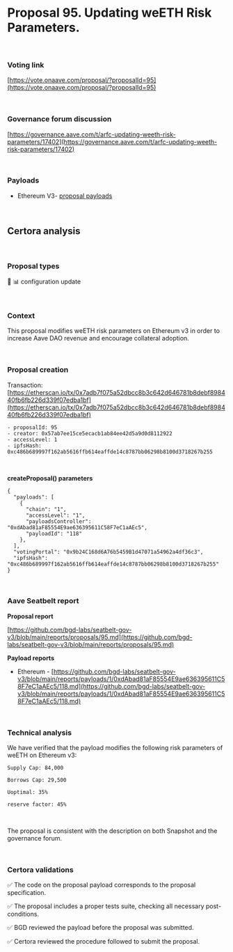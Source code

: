 # Proposal 95. Updating weETH Risk Parameters.

<br>

### Voting link

[https://vote.onaave.com/proposal/?proposalId=95](https://vote.onaave.com/proposal/?proposalId=95)

<br>

### Governance forum discussion

[https://governance.aave.com/t/arfc-updating-weeth-risk-parameters/17402](https://governance.aave.com/t/arfc-updating-weeth-risk-parameters/17402)

<br>

### Payloads

* Ethereum V3- [proposal payloads](https://etherscan.io/address/0x59C6F019a5ee207d5b719D690bfDd287e7FaFCf0#code#F1#L1)

<br>

## Certora analysis

<br>

### Proposal types

:wrench: :bar_chart: configuration update

<br>

### Context

This proposal modifies weETH risk parameters on Ethereum v3 in order to increase Aave DAO revenue and encourage collateral adoption.

<br>

### Proposal creation

Transaction: [https://etherscan.io/tx/0x7adb7f075a52dbcc8b3c642d646781b8debf898440fb6fb226d339f07edba1bf](https://etherscan.io/tx/0x7adb7f075a52dbcc8b3c642d646781b8debf898440fb6fb226d339f07edba1bf)

```
- proposalId: 95
- creator: 0x57ab7ee15ce5ecacb1ab84ee42d5a9d0d8112922
- accessLevel: 1
- ipfsHash: 0xc486b689997f162ab5616ffb614eaffde14c8787bb06298b8100d3718267b255
```

<br>

**createProposal() parameters**

```
{
  "payloads": [ 
    { 
      "chain": "1", 
      "accessLevel": "1", 
      "payloadsController": "0xdAbad81aF85554E9ae636395611C58F7eC1aAEc5", 
      "payloadId": "118" 
    }, 
  ], 
  "votingPortal": "0x9b24C168d6A76b5459B1d47071a54962a4df36c3", 
  "ipfsHash": "0xc486b689997f162ab5616ffb614eaffde14c8787bb06298b8100d3718267b255" 
}
```

<br>

### Aave Seatbelt report

**Proposal report**

[https://github.com/bgd-labs/seatbelt-gov-v3/blob/main/reports/proposals/95.md](https://github.com/bgd-labs/seatbelt-gov-v3/blob/main/reports/proposals/95.md)

**Payload reports**

* Ethereum - [https://github.com/bgd-labs/seatbelt-gov-v3/blob/main/reports/payloads/1/0xdAbad81aF85554E9ae636395611C58F7eC1aAEc5/118.md](https://github.com/bgd-labs/seatbelt-gov-v3/blob/main/reports/payloads/1/0xdAbad81aF85554E9ae636395611C58F7eC1aAEc5/118.md)

<br>

### Technical analysis

We have verified that the payload modifies the following risk parameters of weETH on Ethereum v3:

    Supply Cap: 84,000

    Borrows Cap: 29,500

    Uoptimal: 35%

    reserve factor: 45%

<br>

The proposal is consistent with the description on both Snapshot and the governance forum.

<br>

### Certora validations

:white_check_mark: The code on the proposal payload corresponds to the proposal specification.

:white_check_mark: The proposal includes a proper tests suite, checking all necessary post-conditions. 

:white_check_mark: BGD reviewed the payload before the proposal was submitted. 

:white_check_mark: Certora reviewed the procedure followed to submit the proposal.
